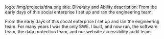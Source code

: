logo: /img/projects/dna.png
title: Diversity and Ability
description: From the early days of this social enterprise I set up and ran the engineering team.

From the early days of this social enterprise I set up and ran the engineering
team. For many years I was the only SWE. I built, and now run, the software team,
the data protection team, and our website accessibility audit team.

